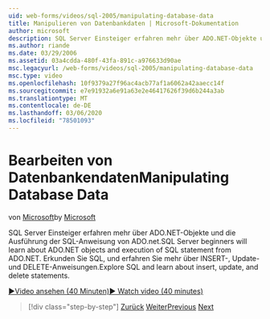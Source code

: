 ```yaml
---
uid: web-forms/videos/sql-2005/manipulating-database-data
title: Manipulieren von Datenbankdaten | Microsoft-Dokumentation
author: microsoft
description: SQL Server Einsteiger erfahren mehr über ADO.NET-Objekte und die Ausführung der SQL-Anweisung von ADO.net. Erkunden Sie SQL, und erfahren Sie mehr über INSERT, Update und DELETE Sta...
ms.author: riande
ms.date: 03/29/2006
ms.assetid: 03a4cdda-480f-43fa-891c-a976633d90ae
msc.legacyurl: /web-forms/videos/sql-2005/manipulating-database-data
msc.type: video
ms.openlocfilehash: 10f9379a27f96ac4acb77af1a6062a42aaecc14f
ms.sourcegitcommit: e7e91932a6e91a63e2e46417626f39d6b244a3ab
ms.translationtype: MT
ms.contentlocale: de-DE
ms.lasthandoff: 03/06/2020
ms.locfileid: "78501093"
---
```

# <a name="manipulating-database-data"></a><span data-ttu-id="f4d39-104">Bearbeiten von Datenbankendaten</span><span class="sxs-lookup"><span data-stu-id="f4d39-104">Manipulating Database Data</span></span>

<span data-ttu-id="f4d39-105">von [Microsoft](https://github.com/microsoft)</span><span class="sxs-lookup"><span data-stu-id="f4d39-105">by [Microsoft](https://github.com/microsoft)</span></span>

<span data-ttu-id="f4d39-106">SQL Server Einsteiger erfahren mehr über ADO.NET-Objekte und die Ausführung der SQL-Anweisung von ADO.net.</span><span class="sxs-lookup"><span data-stu-id="f4d39-106">SQL Server beginners will learn about ADO.NET objects and execution of SQL statement from ADO.NET.</span></span> <span data-ttu-id="f4d39-107">Erkunden Sie SQL, und erfahren Sie mehr über INSERT-, Update-und DELETE-Anweisungen.</span><span class="sxs-lookup"><span data-stu-id="f4d39-107">Explore SQL and learn about insert, update, and delete statements.</span></span>

[<span data-ttu-id="f4d39-108">&#9654;Video ansehen (40 Minuten)</span><span class="sxs-lookup"><span data-stu-id="f4d39-108">&#9654; Watch video (40 minutes)</span></span>](https://channel9.msdn.com/Blogs/ASP-NET-Site-Videos/manipulating-database-data)

> [!div class="step-by-step"]
> <span data-ttu-id="f4d39-109">[Zurück](designing-relational-database-tables.md)
> [Weiter](more-structured-query-language.md)</span><span class="sxs-lookup"><span data-stu-id="f4d39-109">[Previous](designing-relational-database-tables.md)
[Next](more-structured-query-language.md)</span></span>
